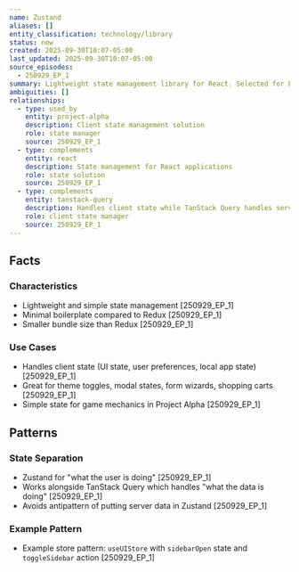 ```yaml
---
name: Zustand
aliases: []
entity_classification: technology/library
status: new
created: 2025-09-30T10:07-05:00
last_updated: 2025-09-30T10:07-05:00
source_episodes:
  - 250929_EP_1
summary: Lightweight state management library for React. Selected for Project Alpha to handle client-side state with minimal boilerplate.
ambiguities: []
relationships:
  - type: used_by
    entity: project-alpha
    description: Client state management solution
    role: state manager
    source: 250929_EP_1
  - type: complements
    entity: react
    description: State management for React applications
    role: state solution
    source: 250929_EP_1
  - type: complements
    entity: tanstack-query
    description: Handles client state while TanStack Query handles server state
    role: client state manager
    source: 250929_EP_1
---
```


## Facts

### Characteristics
- Lightweight and simple state management [250929_EP_1]
- Minimal boilerplate compared to Redux [250929_EP_1]
- Smaller bundle size than Redux [250929_EP_1]

### Use Cases
- Handles client state (UI state, user preferences, local app state) [250929_EP_1]
- Great for theme toggles, modal states, form wizards, shopping carts [250929_EP_1]
- Simple state for game mechanics in Project Alpha [250929_EP_1]

## Patterns

### State Separation
- Zustand for "what the user is doing" [250929_EP_1]
- Works alongside TanStack Query which handles "what the data is doing" [250929_EP_1]
- Avoids antipattern of putting server data in Zustand [250929_EP_1]

### Example Pattern
- Example store pattern: `useUIStore` with `sidebarOpen` state and `toggleSidebar` action [250929_EP_1]